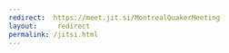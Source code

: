 ```yaml
---
redirect:  https://meet.jit.si/MontrealQuakerMeeting
layout:     redirect
permalink: /jitsi.html
---
```

